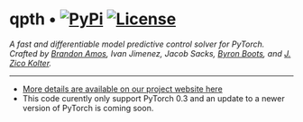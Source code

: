 # qpth • [![PyPi][pypi-image]][pypi] [![License][license-image]][license]

[pypi-image]: https://img.shields.io/pypi/v/mpc.svg
[pypi]: https://pypi.python.org/pypi/mpc

[license-image]: http://img.shields.io/badge/license-Apache--2-blue.svg?style=flat
[license]: LICENSE

*A fast and differentiable model predictive control solver for PyTorch.
Crafted by <a href="https://bamos.github.io">Brandon Amos</a>,
Ivan Jimenez,
Jacob Sacks,
<a href='https://www.cc.gatech.edu/~bboots3/'>Byron Boots</a>,
and
<a href="https://zicokolter.com">J. Zico Kolter</a>.*

---

+ [More details are available on our project website here](http://locuslab.github.io/mpc.pytorch)
+ This code curently only support PyTorch 0.3 and an update
  to a newer version of PyTorch is coming soon.
